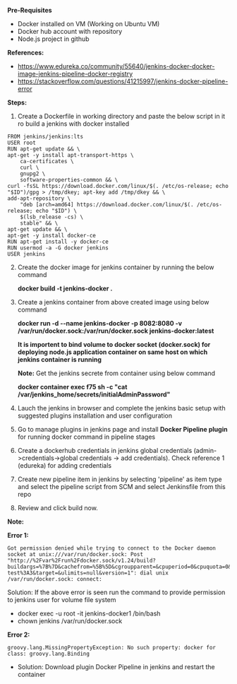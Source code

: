 
**Pre-Requisites**
- Docker installed on VM (Working on Ubuntu VM)
- Docker hub account with repository 
- Node.js project in github

**References:**

- https://www.edureka.co/community/55640/jenkins-docker-docker-image-jenkins-pipeline-docker-registry
- https://stackoverflow.com/questions/41215997/jenkins-docker-pipeline-error


**Steps:**

1. Create a Dockerfile in working directory and paste the below script in it ro build a jenkins with docker installed

```
FROM jenkins/jenkins:lts
USER root
RUN apt-get update && \
apt-get -y install apt-transport-https \
    ca-certificates \
    curl \
    gnupg2 \
    software-properties-common && \
curl -fsSL https://download.docker.com/linux/$(. /etc/os-release; echo "$ID")/gpg > /tmp/dkey; apt-key add /tmp/dkey && \
add-apt-repository \
    "deb [arch=amd64] https://download.docker.com/linux/$(. /etc/os-release; echo "$ID") \
    $(lsb_release -cs) \
    stable" && \
apt-get update && \
apt-get -y install docker-ce
RUN apt-get install -y docker-ce
RUN usermod -a -G docker jenkins
USER jenkins
```

2. Create the docker image for jenkins container by running the below command

    **docker build -t jenkins-docker .**

3. Create a jenkins container from above created image using below command

    **docker run -d --name jenkins-docker -p 8082:8080 -v /var/run/docker.sock:/var/run/docker.sock jenkins-docker:latest**
    
    **It is importent to bind volume to docker socket (docker.sock) for deploying node.js application container on same host on which jenkins container is running**

    **Note:** Get the jenkins secrete from container using below command

    **docker container exec f75 sh -c "cat /var/jenkins_home/secrets/initialAdminPassword"**
    
4. Lauch the jenkins in browser and complete the jenkins basic setup with suggested plugins installation and user configuration

5. Go to manage plugins in jenkins page and install **Docker Pipeline plugin** for running docker command in pipeline stages

6. Create a dockerhub credentials in jenkins global credentials (admin->credentials->global credentials -> add credentials). Check reference 1 (edureka) for adding credentials


7. Create new pipeline item in jenkins by selecting 'pipeline' as item type and select the pipeline script from SCM and select Jenkinsfile from this repo 

8. Review and click build now.

**Note:** 

**Error 1:** 

```
Got permission denied while trying to connect to the Docker daemon socket at unix:///var/run/docker.sock: Post "http://%2Fvar%2Frun%2Fdocker.sock/v1.24/build?buildargs=%7B%7D&cachefrom=%5B%5D&cgroupparent=&cpuperiod=0&cpuquota=0&cpusetcpus=&cpusetmems=&cpushares=0&dockerfile=Dockerfile&labels=%7B%7D&memory=0&memswap=0&networkmode=default&rm=1&shmsize=0&t=gustavoapolinario%2Fdocker-test%3A3&target=&ulimits=null&version=1": dial unix /var/run/docker.sock: connect:
```
Solution: If the above error is seen run the command to provide permission to jenkins user for volume file system
- docker exec -u root -it jenkins-docker1 /bin/bash
- chown jenkins /var/run/docker.sock



**Error 2:**

```groovy.lang.MissingPropertyException: No such property: docker for class: groovy.lang.Binding```

- Solution: Download plugin Docker Pipeline in jenkins and restart the container


